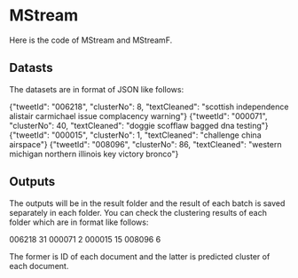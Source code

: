 # MStream

Here is the code of MStream and MStreamF.

## Datasts

The datasets are in format of JSON like follows:

  {"tweetId": "006218", "clusterNo": 8, "textCleaned": "scottish independence alistair carmichael issue complacency warning"}
  {"tweetId": "000071", "clusterNo": 40, "textCleaned": "doggie scofflaw bagged dna testing"}
  {"tweetId": "000015", "clusterNo": 1, "textCleaned": "challenge china airspace"}
  {"tweetId": "008096", "clusterNo": 86, "textCleaned": "western michigan northern illinois key victory bronco"}

## Outputs

The outputs will be in the result folder and the result of each batch is saved separately in each folder.
You can check the clustering results of each folder which are in format like follows:

  006218 31
  000071 2
  000015 15
  008096 6

The former is ID of each document and the latter is predicted cluster of each document.
